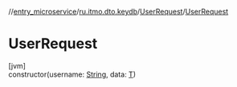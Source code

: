 //[entry_microservice](../../../index.md)/[ru.itmo.dto.keydb](../index.md)/[UserRequest](index.md)/[UserRequest](-user-request.md)

# UserRequest

[jvm]\
constructor(username: [String](https://kotlinlang.org/api/core/kotlin-stdlib/kotlin/-string/index.html), data: [T](index.md))